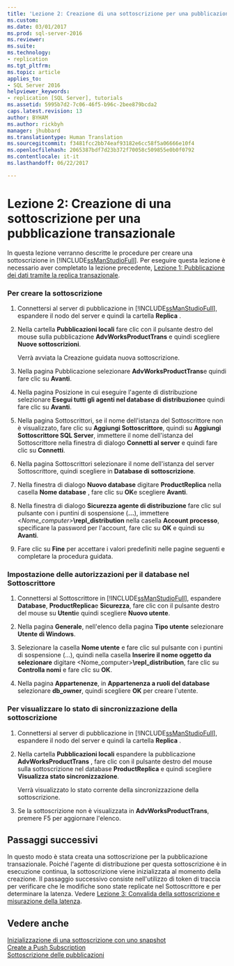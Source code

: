 ```yaml
---
title: 'Lezione 2: Creazione di una sottoscrizione per una pubblicazione transazionale | Microsoft Docs'
ms.custom: 
ms.date: 03/01/2017
ms.prod: sql-server-2016
ms.reviewer: 
ms.suite: 
ms.technology:
- replication
ms.tgt_pltfrm: 
ms.topic: article
applies_to:
- SQL Server 2016
helpviewer_keywords:
- replication [SQL Server], tutorials
ms.assetid: 5995b7d2-7c06-46f5-b96c-2bee879bcda2
caps.latest.revision: 13
author: BYHAM
ms.author: rickbyh
manager: jhubbard
ms.translationtype: Human Translation
ms.sourcegitcommit: f3481fcc2bb74eaf93182e6cc58f5a06666e10f4
ms.openlocfilehash: 2065387bdf7d23b372f70058c509855e0b0f0792
ms.contentlocale: it-it
ms.lasthandoff: 06/22/2017

---
```

# <a name="lesson-2-creating-a-subscription-to-the-transactional-publication"></a>Lezione 2: Creazione di una sottoscrizione per una pubblicazione transazionale
In questa lezione verranno descritte le procedure per creare una sottoscrizione in [!INCLUDE[ssManStudioFull](../../includes/ssmanstudiofull-md.md)]. Per eseguire questa lezione è necessario aver completato la lezione precedente, [Lezione 1: Pubblicazione dei dati tramite la replica transazionale](../../relational-databases/replication/lesson-1-publishing-data-using-transactional-replication.md).  
  
### <a name="to-create-the-subscription"></a>Per creare la sottoscrizione  
  
1.  Connettersi al server di pubblicazione in [!INCLUDE[ssManStudioFull](../../includes/ssmanstudiofull-md.md)], espandere il nodo del server e quindi la cartella **Replica** .  
  
2.  Nella cartella **Pubblicazioni locali** fare clic con il pulsante destro del mouse sulla pubblicazione **AdvWorksProductTrans** e quindi scegliere **Nuove sottoscrizioni**.  
  
    Verrà avviata la Creazione guidata nuova sottoscrizione.  
  
3.  Nella pagina Pubblicazione selezionare **AdvWorksProductTrans**e quindi fare clic su **Avanti**.  
  
4.  Nella pagina Posizione in cui eseguire l'agente di distribuzione selezionare **Esegui tutti gli agenti nel database di distribuzione**e quindi fare clic su **Avanti**.  
  
5.  Nella pagina Sottoscrittori, se il nome dell'istanza del Sottoscrittore non è visualizzato, fare clic su **Aggiungi Sottoscrittore**, quindi su **Aggiungi Sottoscrittore SQL Server**, immettere il nome dell'istanza del Sottoscrittore nella finestra di dialogo **Connetti al server** e quindi fare clic su **Connetti**.  
  
6.  Nella pagina Sottoscrittori selezionare il nome dell'istanza del server Sottoscrittore, quindi scegliere **<New Database>** in **Database di sottoscrizione**.  
  
7.  Nella finestra di dialogo **Nuovo database** digitare **ProductReplica** nella casella **Nome database** , fare clic su **OK**e scegliere **Avanti**.  
  
8.  Nella finestra di dialogo **Sicurezza agente di distribuzione** fare clic sul pulsante con i puntini di sospensione (**…**), immettere \<*Nome_computer>***\repl_distribution** nella casella **Account processo**, specificare la password per l'account, fare clic su **OK** e quindi su **Avanti**.  
  
9. Fare clic su **Fine** per accettare i valori predefiniti nelle pagine seguenti e completare la procedura guidata.  
  
### <a name="setting-database-permissions-at-the-subscriber"></a>Impostazione delle autorizzazioni per il database nel Sottoscrittore  
  
1.  Connettersi al Sottoscrittore in [!INCLUDE[ssManStudioFull](../../includes/ssmanstudiofull-md.md)], espandere **Database**, **ProductReplica**e **Sicurezza**, fare clic con il pulsante destro del mouse su **Utenti**e quindi scegliere **Nuovo utente**.  
  
2.  Nella pagina **Generale**, nell'elenco della pagina **Tipo utente** selezionare **Utente di Windows**.  
  
3.  Selezionare la casella **Nome utente** e fare clic sul pulsante con i puntini di sospensione (…), quindi nella casella **Inserire il nome oggetto da selezionare** digitare <Nome_computer>**\repl_distribution**, fare clic su **Controlla nomi** e fare clic su **OK**.  
  
4.  Nella pagina **Appartenenze**, in **Appartenenza a ruoli del database** selezionare **db_owner**, quindi scegliere **OK** per creare l'utente.  
  
### <a name="to-view-the-synchronization-status-of-the-subscription"></a>Per visualizzare lo stato di sincronizzazione della sottoscrizione  
  
1.  Connettersi al server di pubblicazione in [!INCLUDE[ssManStudioFull](../../includes/ssmanstudiofull-md.md)], espandere il nodo del server e quindi la cartella **Replica** .  
  
2.  Nella cartella **Pubblicazioni locali** espandere la pubblicazione **AdvWorksProductTrans** , fare clic con il pulsante destro del mouse sulla sottoscrizione nel database **ProductReplica** e quindi scegliere **Visualizza stato sincronizzazione**.  
  
    Verrà visualizzato lo stato corrente della sincronizzazione della sottoscrizione.  
  
3.  Se la sottoscrizione non è visualizzata in **AdvWorksProductTrans**, premere F5 per aggiornare l'elenco.  
  
## <a name="next-steps"></a>Passaggi successivi  
In questo modo è stata creata una sottoscrizione per la pubblicazione transazionale. Poiché l'agente di distribuzione per questa sottoscrizione è in esecuzione continua, la sottoscrizione viene inizializzata al momento della creazione. Il passaggio successivo consiste nell'utilizzo di token di traccia per verificare che le modifiche sono state replicate nel Sottoscrittore e per determinare la latenza. Vedere [Lezione 3: Convalida della sottoscrizione e misurazione della latenza](../../relational-databases/replication/lesson-3-validating-the-subscription-and-measuring-latency.md).  
  
## <a name="see-also"></a>Vedere anche  
[Inizializzazione di una sottoscrizione con uno snapshot](../../relational-databases/replication/initialize-a-subscription-with-a-snapshot.md)  
[Create a Push Subscription](../../relational-databases/replication/create-a-push-subscription.md)  
[Sottoscrizione delle pubblicazioni](../../relational-databases/replication/subscribe-to-publications.md)  
  

